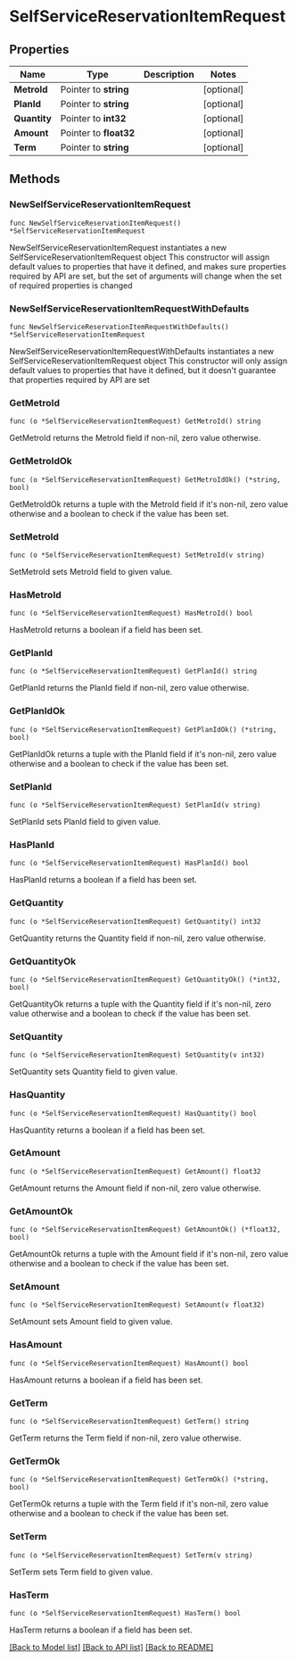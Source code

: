 # SelfServiceReservationItemRequest

## Properties

Name | Type | Description | Notes
------------ | ------------- | ------------- | -------------
**MetroId** | Pointer to **string** |  | [optional] 
**PlanId** | Pointer to **string** |  | [optional] 
**Quantity** | Pointer to **int32** |  | [optional] 
**Amount** | Pointer to **float32** |  | [optional] 
**Term** | Pointer to **string** |  | [optional] 

## Methods

### NewSelfServiceReservationItemRequest

`func NewSelfServiceReservationItemRequest() *SelfServiceReservationItemRequest`

NewSelfServiceReservationItemRequest instantiates a new SelfServiceReservationItemRequest object
This constructor will assign default values to properties that have it defined,
and makes sure properties required by API are set, but the set of arguments
will change when the set of required properties is changed

### NewSelfServiceReservationItemRequestWithDefaults

`func NewSelfServiceReservationItemRequestWithDefaults() *SelfServiceReservationItemRequest`

NewSelfServiceReservationItemRequestWithDefaults instantiates a new SelfServiceReservationItemRequest object
This constructor will only assign default values to properties that have it defined,
but it doesn't guarantee that properties required by API are set

### GetMetroId

`func (o *SelfServiceReservationItemRequest) GetMetroId() string`

GetMetroId returns the MetroId field if non-nil, zero value otherwise.

### GetMetroIdOk

`func (o *SelfServiceReservationItemRequest) GetMetroIdOk() (*string, bool)`

GetMetroIdOk returns a tuple with the MetroId field if it's non-nil, zero value otherwise
and a boolean to check if the value has been set.

### SetMetroId

`func (o *SelfServiceReservationItemRequest) SetMetroId(v string)`

SetMetroId sets MetroId field to given value.

### HasMetroId

`func (o *SelfServiceReservationItemRequest) HasMetroId() bool`

HasMetroId returns a boolean if a field has been set.

### GetPlanId

`func (o *SelfServiceReservationItemRequest) GetPlanId() string`

GetPlanId returns the PlanId field if non-nil, zero value otherwise.

### GetPlanIdOk

`func (o *SelfServiceReservationItemRequest) GetPlanIdOk() (*string, bool)`

GetPlanIdOk returns a tuple with the PlanId field if it's non-nil, zero value otherwise
and a boolean to check if the value has been set.

### SetPlanId

`func (o *SelfServiceReservationItemRequest) SetPlanId(v string)`

SetPlanId sets PlanId field to given value.

### HasPlanId

`func (o *SelfServiceReservationItemRequest) HasPlanId() bool`

HasPlanId returns a boolean if a field has been set.

### GetQuantity

`func (o *SelfServiceReservationItemRequest) GetQuantity() int32`

GetQuantity returns the Quantity field if non-nil, zero value otherwise.

### GetQuantityOk

`func (o *SelfServiceReservationItemRequest) GetQuantityOk() (*int32, bool)`

GetQuantityOk returns a tuple with the Quantity field if it's non-nil, zero value otherwise
and a boolean to check if the value has been set.

### SetQuantity

`func (o *SelfServiceReservationItemRequest) SetQuantity(v int32)`

SetQuantity sets Quantity field to given value.

### HasQuantity

`func (o *SelfServiceReservationItemRequest) HasQuantity() bool`

HasQuantity returns a boolean if a field has been set.

### GetAmount

`func (o *SelfServiceReservationItemRequest) GetAmount() float32`

GetAmount returns the Amount field if non-nil, zero value otherwise.

### GetAmountOk

`func (o *SelfServiceReservationItemRequest) GetAmountOk() (*float32, bool)`

GetAmountOk returns a tuple with the Amount field if it's non-nil, zero value otherwise
and a boolean to check if the value has been set.

### SetAmount

`func (o *SelfServiceReservationItemRequest) SetAmount(v float32)`

SetAmount sets Amount field to given value.

### HasAmount

`func (o *SelfServiceReservationItemRequest) HasAmount() bool`

HasAmount returns a boolean if a field has been set.

### GetTerm

`func (o *SelfServiceReservationItemRequest) GetTerm() string`

GetTerm returns the Term field if non-nil, zero value otherwise.

### GetTermOk

`func (o *SelfServiceReservationItemRequest) GetTermOk() (*string, bool)`

GetTermOk returns a tuple with the Term field if it's non-nil, zero value otherwise
and a boolean to check if the value has been set.

### SetTerm

`func (o *SelfServiceReservationItemRequest) SetTerm(v string)`

SetTerm sets Term field to given value.

### HasTerm

`func (o *SelfServiceReservationItemRequest) HasTerm() bool`

HasTerm returns a boolean if a field has been set.


[[Back to Model list]](../README.md#documentation-for-models) [[Back to API list]](../README.md#documentation-for-api-endpoints) [[Back to README]](../README.md)


